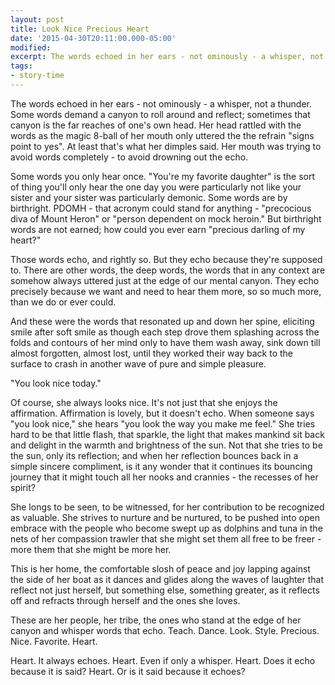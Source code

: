 ```yaml
---
layout: post
title: Look Nice Precious Heart
date: '2015-04-30T20:11:00.000-05:00'
modified:
excerpt: The words echoed in her ears - not ominously - a whisper, not a thunder.
tags:
- story-time
---
```


The words echoed in her ears - not ominously - a whisper, not a thunder. Some words demand a canyon to roll around and reflect; sometimes that canyon is the far reaches of one's own head. Her head rattled with the words as the magic 8-ball of her mouth only uttered the the refrain "signs point to yes". At least that's what her dimples said. Her mouth was trying to avoid words completely - to avoid drowning out the echo.

Some words you only hear once. "You're my favorite daughter" is the sort of thing you'll only hear the one day you were particularly not like your sister and your sister was particularly demonic. Some words are by birthright. PDOMH - that acronym could stand for anything - "precocious diva of Mount Heron" or "person dependent on mock heroin." But birthright words are not earned; how could you ever earn "precious darling of my heart?"

Those words echo, and rightly so. But they echo because they're supposed to. There are other words, the deep words, the words that in any context are somehow always uttered just at the edge of our mental canyon. They echo precisely because we want and need to hear them more, so so much more, than we do or ever could. 

And these were the words that resonated up and down her spine, eliciting smile after soft smile as though each step drove them splashing across the folds and contours of her mind only to have them wash away, sink down till almost forgotten, almost lost, until they worked their way back to the surface to crash in another wave of pure and simple pleasure.

"You look nice today."

Of course, she always looks nice. It's not just that she enjoys the affirmation. Affirmation is lovely, but it doesn't echo. When someone says "you look nice," she hears "you look the way you make me feel." She tries hard to be that little flash, that sparkle, the light that makes mankind sit back and delight in the warmth and brightness of the sun. Not that she tries to be the sun, only its reflection; and when her reflection bounces back in a simple sincere compliment, is it any wonder that it continues its bouncing journey that it might touch all her nooks and crannies - the recesses of her spirit?

She longs to be seen, to be witnessed, for her contribution to be recognized as valuable. She strives to nurture and be nurtured, to be pushed into open embrace with the people who become swept up as dolphins and tuna in the nets of her compassion trawler that she might set them all free to be freer - more them that she might be more her. 

This is her home, the comfortable slosh of peace and joy lapping against the side of her boat as it dances and glides along the waves of laughter that reflect not just herself, but something else, something greater, as it reflects off and refracts through herself and the ones she loves. 

These are her people, her tribe, the ones who stand at the edge of her canyon and whisper words that echo. Teach. Dance. Look. Style. Precious. Nice. Favorite. Heart. 

Heart. It always echoes. Heart. Even if only a whisper. Heart. Does it echo because it is said? Heart. Or is it said because it echoes?
